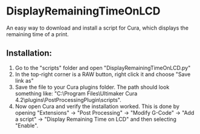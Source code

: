 # DisplayRemainingTimeOnLCD
An easy way to download and install a script for Cura, which displays the remaining time of a print.

## Installation:

1) Go to the "scripts" folder and open "DisplayRemainingTimeOnLCD.py"
2) In the top-right corner is a RAW button, right click it and choose "Save link as"
3) Save the file to your Cura plugins folder. The path should look something like: "C:\Program Files\Ultimaker Cura 4.2\plugins\PostProcessingPlugin\scripts".
4) Now open Cura and verify the installation worked. This is done by opening "Extensions" -> "Post Processing" -> "Modify G-Code" -> "Add a script" -> "Display Remaining Time on LCD" and then selecting "Enable". 
